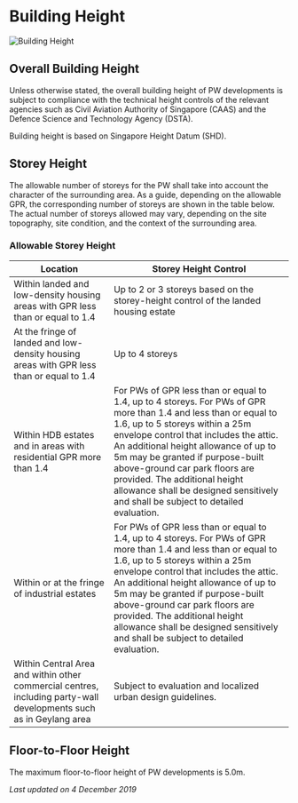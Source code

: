# Building Height

![Building Height](https://www.ura.gov.sg/-/media/Corporate/Guidelines/Development-control/Others/PW01_Building_Height.jpg?h=100%25&w=100%25)

## Overall Building Height

Unless otherwise stated, the overall building height of PW developments is subject to compliance with the technical height controls of the relevant agencies such as Civil Aviation Authority of Singapore (CAAS) and the Defence Science and Technology Agency (DSTA).

Building height is based on Singapore Height Datum (SHD).

## Storey Height

The allowable number of storeys for the PW shall take into account the character of the surrounding area. As a guide, depending on the allowable GPR, the corresponding number of storeys are shown in the table below. The actual number of storeys allowed may vary, depending on the site topography, site condition, and the context of the surrounding area.

### Allowable Storey Height

**Location** | **Storey Height Control**
--- | ---
Within landed and low-density housing areas with GPR less than or equal to 1.4 | Up to 2 or 3 storeys based on the storey-height control of the landed housing estate
At the fringe of landed and low-density housing areas with GPR less than or equal to 1.4 | Up to 4 storeys
Within HDB estates and in areas with residential GPR more than 1.4 | For PWs of GPR less than or equal to 1.4, up to 4 storeys. For PWs of GPR more than 1.4 and less than or equal to 1.6, up to 5 storeys within a 25m envelope control that includes the attic. An additional height allowance of up to 5m may be granted if purpose-built above-ground car park floors are provided. The additional height allowance shall be designed sensitively and shall be subject to detailed evaluation.
Within or at the fringe of industrial estates | For PWs of GPR less than or equal to 1.4, up to 4 storeys. For PWs of GPR more than 1.4 and less than or equal to 1.6, up to 5 storeys within a 25m envelope control that includes the attic. An additional height allowance of up to 5m may be granted if purpose-built above-ground car park floors are provided. The additional height allowance shall be designed sensitively and shall be subject to detailed evaluation.
Within Central Area and within other commercial centres, including party-wall developments such as in Geylang area | Subject to evaluation and localized urban design guidelines.

## Floor-to-Floor Height

The maximum floor-to-floor height of PW developments is 5.0m.

*Last updated on 4 December 2019*
